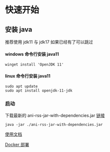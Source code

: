 # 快速开始

## 安装 java

推荐使用 jdk11 与 jdk17
如果已经有了可以跳过

#### windows 命令行安装 java11

    winget install 'OpenJDK 11'

#### linux 命令行安装 java11

    sudo apt update
    sudo apt install openjdk-11-jdk

### 启动

下载最新的 ani-rss-jar-with-dependencies.jar [链接](https://github.com/wushuo894/ani-rss/releases/latest)

    java -jar ./ani-rss-jar-with-dependencies.jar

[使用文档](DOCS.md)

[Docker 部署](DOCKER.md)

